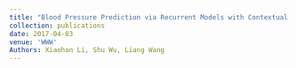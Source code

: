 ```yaml
---
title: "Blood Pressure Prediction via Recurrent Models with Contextual Layer"
collection: publications
date: 2017-04-03
venue: 'WWW'
Authors: Xiaohan Li, Shu Wu, Liang Wang
---
```


